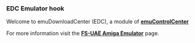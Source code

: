 ### EDC Emulator hook

Welcome to emuDownloadCenter (EDC), a module of [**emuControlCenter**](https://github.com/PhoenixInteractiveNL/emuControlCenter/wiki/)

For more information visit the [**FS-UAE Amiga Emulator**](https://github.com/PhoenixInteractiveNL/edc-masterhook/wiki/Emulator-fsuae#menu) page.
